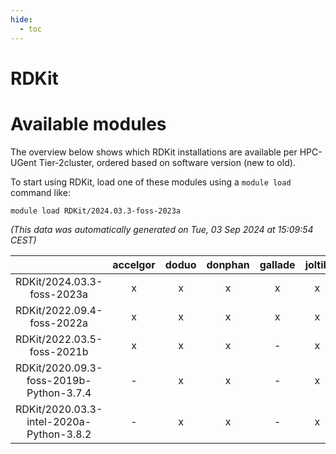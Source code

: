 ```yaml
---
hide:
  - toc
---
```


RDKit
=====

# Available modules


The overview below shows which RDKit installations are available per HPC-UGent Tier-2cluster, ordered based on software version (new to old).

To start using RDKit, load one of these modules using a `module load` command like:

```shell
module load RDKit/2024.03.3-foss-2023a
```

*(This data was automatically generated on Tue, 03 Sep 2024 at 15:09:54 CEST)*  

| |accelgor|doduo|donphan|gallade|joltik|shinx|skitty|
| :---: | :---: | :---: | :---: | :---: | :---: | :---: | :---: |
|RDKit/2024.03.3-foss-2023a|x|x|x|x|x|x|x|
|RDKit/2022.09.4-foss-2022a|x|x|x|x|x|-|x|
|RDKit/2022.03.5-foss-2021b|x|x|x|-|x|-|x|
|RDKit/2020.09.3-foss-2019b-Python-3.7.4|-|x|x|-|x|-|x|
|RDKit/2020.03.3-intel-2020a-Python-3.8.2|-|x|x|-|x|-|x|
